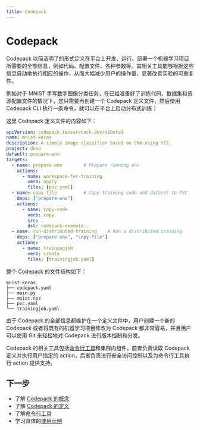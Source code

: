 ```yaml
---
title: Codepack
---
```


# Codepack

Codepack 以简洁明了的形式定义在平台上开发、运行、部署一个机器学习项目所需要的全部信息，例如代码、配置文件、各种参数等。其相关工具能够根据这些信息自动地执行相应的操作，从而大幅减少用户的操作量，显著改善实验的可重复性。

例如对于 MNIST 手写数字图像分类任务，在已经准备好了训练代码、数据集和资源配置文件的情况下，您只需要再创建一个 Codepack 定义文件，然后使用 Codepack CLI 执行一条命令，就可以在平台上启动分布式训练：

<html>
<head>
  <link rel="stylesheet" type="text/css" href="../../assets/tool/codepack/asciinema-player.css" />
</head>
<body>
  <div id="player" style="width: 80%;"></div>
  <script src="../../assets/tool/codepack/asciinema-player.min.js"></script>
  <script>
    AsciinemaPlayer.create(
      '../../assets/tool/codepack/506308.cast',
      document.getElementById('player'),
      { cols: 80, rows: 27, autoPlay: true }
    );
  </script>
</body>
</html>

这里 Codepack 定义文件的内容如下：

```yaml
apiVersion: codepack.tensorstack.dev/v1beta1
name: mnist-keras
description: A simple image classifier based on CNN using tf2.
project: demo
default: prepare-env
targets:
  - name: prepare-env        # Prepare running env
    actions:
      - name: workspace-for-training
        verb: apply
        files: [pvc.yaml]
  - name: copy-file          # Copy training code and dataset to PVC
    deps: ["prepare-env"]
    actions:
      - name: copy-code
        verb: copy
        src: .
        dst: codepack-example:.
  - name: run-distributed-training    # Run a distributed training
    deps: ["prepare-env", "copy-file"]
    actions:
      - name: trainingjob
        verb: create
        files: [trainingjob.yaml]

```

整个 Codepack 的文件结构如下：

```shell
mnist-keras
├── codepack.yaml
├── main.py
├── mnist.npz
├── pvc.yaml
└── trainingjob.yaml
```

由于 Codepack 的全部信息都维护在一个定义文件中，用户创建一个新的 Codepack 或者将既有的机器学习项目修改为 Codepack 都非常容易，并且用户可以使用 Git 来轻松地对 Codepack 进行版本控制和分发。

Codepack 的相关工具包括[命令行工具](./cli.md)和集群内组件，前者负责读取 Codepack 定义并执行用户指定的 action，后者负责进行安全访问控制以及为命令行工具执行 action 提供支持。

## 下一步

* 了解 [Codepack 的概念](./concept.md)
* 了解 [Codepack 的定义](./codepack.md)
* 了解[命令行工具](./cli.md)
* 学习具体的[使用示例](./example.md)
